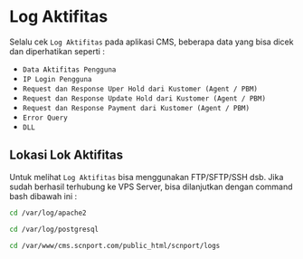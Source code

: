 # Log Aktifitas

Selalu cek `Log Aktifitas` pada aplikasi CMS, beberapa data yang bisa dicek dan diperhatikan seperti :

- `Data Aktifitas Pengguna`
- `IP Login Pengguna`
- `Request dan Response Uper Hold dari Kustomer (Agent / PBM)`
- `Request dan Response Update Hold dari Kustomer (Agent / PBM)`
- `Request dan Response Payment dari Kustomer (Agent / PBM)`
- `Error Query`
- `DLL`

## Lokasi Lok Aktifitas

Untuk melihat `Log Aktifitas` bisa menggunakan FTP/SFTP/SSH dsb. Jika sudah berhasil terhubung ke VPS Server, bisa dilanjutkan dengan command bash dibawah ini :

```bash
cd /var/log/apache2
```

```bash
cd /var/log/postgresql
```

```bash
cd /var/www/cms.scnport.com/public_html/scnport/logs
```
